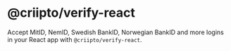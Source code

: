 # @criipto/verify-react

Accept MitID, NemID, Swedish BankID, Norwegian BankID and more logins in your React app with `@criipto/verify-react`.